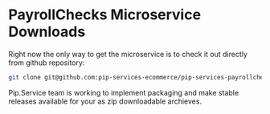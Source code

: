 # PayrollChecks Microservice Downloads

Right now the only way to get the microservice is to check it out directly from github repository:

```bash
git clone git@github.com:pip-services-ecommerce/pip-services-payrollchecks-node.git
```

Pip.Service team is working to implement packaging and make stable releases available for your 
as zip downloadable archieves.